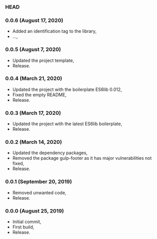 ### HEAD

### 0.0.6 (August 17, 2020)

  * Added an identification tag to the library,
  * ...,


### 0.0.5 (August 7, 2020)

  * Updated the project template,
  * Release.


### 0.0.4 (March 21, 2020)

  * Updated the project with the boilerplate ES6lib 0.012,
  * Fixed the empty README,
  * Release.


### 0.0.3 (March 17, 2020)

  * Updated the project with the latest ES6lib boilerplate,
  * Release.


### 0.0.2 (March 14, 2020)

  * Updated the dependency packages,
  * Removed the package gulp-footer as it has major vulnerabilities not fixed,
  * Release.


### 0.0.1 (September 20, 2019)

  * Removed unwanted code,
  * Release.


### 0.0.0 (August 25, 2019)

  * Initial commit,
  * First build,
  * Release.

